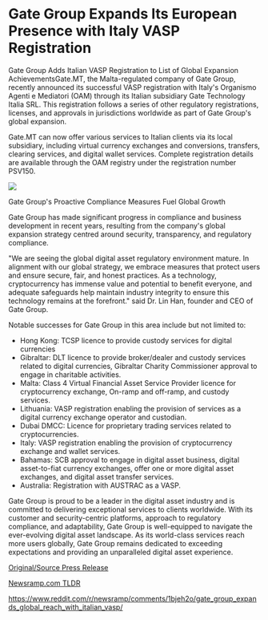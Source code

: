 # Gate Group Expands Its European Presence with Italy VASP Registration

Gate Group Adds Italian VASP Registration to List of Global Expansion AchievementsGate.MT, the Malta-regulated company of Gate Group, recently announced its successful VASP registration with Italy's Organismo Agenti e Mediatori (OAM) through its Italian subsidiary Gate Technology Italia SRL. This registration follows a series of other regulatory registrations, licenses, and approvals in jurisdictions worldwide as part of Gate Group's global expansion.

Gate.MT can now offer various services to Italian clients via its local subsidiary, including virtual currency exchanges and conversions, transfers, clearing services, and digital wallet services. Complete registration details are available through the OAM registry under the registration number PSV150.

![](https://blockchainwire.s3.amazonaws.com/Proleoio/editor_image/8465c13d-7d41-4d61-ae61-54b691fad303.JPG)

Gate Group's Proactive Compliance Measures Fuel Global Growth

Gate Group has made significant progress in compliance and business development in recent years, resulting from the company's global expansion strategy centred around security, transparency, and regulatory compliance.

"We are seeing the global digital asset regulatory environment mature. In alignment with our global strategy, we embrace measures that protect users and ensure secure, fair, and honest practices. As a technology, cryptocurrency has immense value and potential to benefit everyone, and adequate safeguards help maintain industry integrity to ensure this technology remains at the forefront." said Dr. Lin Han, founder and CEO of Gate Group.

Notable successes for Gate Group in this area include but not limited to:

* Hong Kong: TCSP licence to provide custody services for digital currencies
* Gibraltar: DLT licence to provide broker/dealer and custody services related to digital currencies, Gibraltar Charity Commissioner approval to engage in charitable activities.
* Malta: Class 4 Virtual Financial Asset Service Provider licence for cryptocurrency exchange, On-ramp and off-ramp, and custody services.
* Lithuania: VASP registration enabling the provision of services as a digital currency exchange operator and custodian.
* Dubai DMCC: Licence for proprietary trading services related to cryptocurrencies.
* Italy: VASP registration enabling the provision of cryptocurrency exchange and wallet services.
* Bahamas: SCB approval to engage in digital asset business, digital asset-to-fiat currency exchanges, offer one or more digital asset exchanges, and digital asset transfer services.
* Australia: Registration with AUSTRAC as a VASP.

Gate Group is proud to be a leader in the digital asset industry and is committed to delivering exceptional services to clients worldwide. With its customer and security-centric platforms, approach to regulatory compliance, and adaptability, Gate Group is well-equipped to navigate the ever-evolving digital asset landscape. As its world-class services reach more users globally, Gate Group remains dedicated to exceeding expectations and providing an unparalleled digital asset experience. 

[Original/Source Press Release](https://blockchainwire.io/press-release/gate-group-expands-its-european-presence-with-italy-vasp-registration)
                    

[Newsramp.com TLDR](None) 

https://www.reddit.com/r/newsramp/comments/1bjeh2o/gate_group_expands_global_reach_with_italian_vasp/